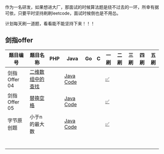 作为一名研发，如果想进大厂，那面试的时候算法题是绕不过去的一环，所幸有据可依，只要平时坚持刷刷leetcode，面试时候倒也是不用怂。

计划每天刷一道题，看看能不能坚持下来！！！

## 剑指offer

| 题目编号        | 题目名称                                                                               | PHP | Java                                                                                                    | Go | C | 一刷 | 二刷 | 三刷 | 四刷 | 五刷 |
|-------------|------------------------------------------------------------------------------------| --- |---------------------------------------------------------------------------------------------------------|----| --- | --- | --- | --- | --- | --- |
| 剑指 Offer 04 | [二维数组中的查找](https://leetcode-cn.com/problems/er-wei-shu-zu-zhong-de-cha-zhao-lcof/) |  | [Java Code](https://github.com/haxianhe/leetcode/blob/main/java/src/JZOffer04_findNumberIn2DArray.java) |    |  | [✅](https://leetcode-cn.com/problems/er-wei-shu-zu-zhong-de-cha-zhao-lcof/solution/jian-zhi-offer-04er-wei-shu-zu-zhong-de-1o7pg/) |  |  |  |  |
| 剑指 Offer 05 | [替换空格](https://leetcode-cn.com/problems/ti-huan-kong-ge-lcof/)                     |  | [Java Code](https://github.com/haxianhe/leetcode/blob/main/java/src/JZOffer05_replaceSpace.java)        |    |  | [✅](https://leetcode-cn.com/problems/er-wei-shu-zu-zhong-de-cha-zhao-lcof/solution/jian-zhi-offer-04er-wei-shu-zu-zhong-de-1o7pg/) |  |  |  |  |
| 字节原创题       | 小于n的最大数                                                                     |  | [Java Code](https://github.com/haxianhe/leetcode/blob/main/src/main/java/com/haxianhe/leetcode/original/FindMaxNumLessThanN.java)  |    |  |  [✅](https://github.com/haxianhe/leetcode/blob/main/src/main/java/com/haxianhe/leetcode/original/FindMaxNumLessThanN.java)  |  |  |  |  |
|             |                                                                                    |  |                                                                                                         |    |  |  |  |  |  |  |
|             |                                                                                    |  |                                                                                                         |    |  |  |  |  |  |  |
|             |                                                                                    |  |                                                                                                         |    |  |  |  |  |  |  |
|             |                                                                                    |  |                                                                                                         |    |  |  |  |  |  |  |
|             |                                                                                    |  |                                                                                                         |    |  |  |  |  |  |  |
|             |                                                                                    |  |                                                                                                         |    |  |  |  |  |  |  |
|             |                                                                                    |  |                                                                                                         |    |  |  |  |  |  |  |